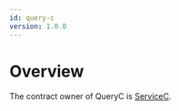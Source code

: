 ```yaml
---
id: query-c
version: 1.0.0
---
```


# Overview

The contract owner of QueryC is [ServiceC](../../services/service-c/index.md).

